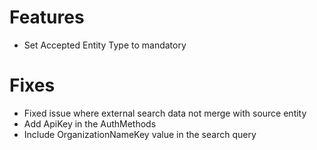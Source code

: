 # Features
- Set Accepted Entity Type to mandatory

# Fixes
- Fixed issue where external search data not merge with source entity
- Add ApiKey in the AuthMethods
- Include OrganizationNameKey value in the search query
